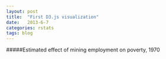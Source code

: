 ```yaml
---
layout: post
title:  "First D3.js visualization"
date:   2013-6-7
categories: rstats
tags: blog
---
```


#####Estimated effect of mining employment on poverty, 1970

<style type='text/css'>
#annotation {
  position: absolute;
  width: 200px;
  height: auto;
  padding: 10px;
  background-color: white;
  -webkit-border-radius: 6px;
  -moz-border-radius: 6px;
  border-radius: 6px;
  -webkit-box-shadow: 1px 1px 3px rgba(0,0,0,0.4);
  -moz-box-shadow: 1px 1px 3px rgba(0,0,0,0.4);
  box-shadow: 1px 1px 3px rgba(0,0,0,0.4);
  pointer-events: none;
  float:right
}
#annotation.hidden {
  display: none
}
#annotation p {
  margin:0;
  font-family: sans-serif;
  line-height: 20px;
}
</style>

<div id='pov-pex-1970' style="width:100%; max-width:600px; position:relative">
  <div id='annotation' class='hidden'>
    <p><strong><span id='county_label'>Important label</span></strong></p>
    <p><span id='value'>100</span></p>
  </div>
</div>

<script src="http://d3js.org/d3.v3.min.js"></script>
<script src="http://d3js.org/topojson.v1.min.js"></script>
<script src="http://d3js.org/queue.v1.min.js"></script>
<script src="http://jashkenas.github.com/coffee-script/extras/coffee-script.js" type="text/javascript" charset="utf-8"></script>
<script type="text/javascript">
var width = $('#pov-pex-1970')[0].scrollWidth,
    height = 300;

var projection = d3.geo.albers()
    .center([0, 46.2])
    .parallels([42, 50])
    .rotate([90,0])
    .scale(5000)
    .translate([width / 2, height / 2]);

var svg = d3.select("#pov-pex-1970").append("svg")
    .attr("class", "img-responsive")
    .style("background-color", "rgb(240, 240, 240)");


//connect the values to the shapes via the centroids:
matchPolygons = function (geo, coefs) {
    for(var i=0; i<geo.length; i++) {
        //var found = false;
        //for(var j=0; j<coefs.length; j++) {
        //    if(geo[i].properties.fips==coefs[j].fips) {
        //        geo[i].indx = j;
        //        geo[i].centroid = {'x':coefs[j].x, 'y':coefs[j].y};
        //        found=true;
        //        break;
        //    }
        //}
        //if(!found) { geo[i].indx = NaN; geo[i].centroid=NaN; }
        
        geo[i].indx = i;
        geo[i].centroid = {'x':coefs[i].x, 'y':coefs[i].y};
    }
    return geo;
}


//find the corners of the drawing area (used to scale the drawing):
var box_extents = function(coords, projection) {
    //Get the extents in raw form:
    var xlims = d3.extent([].concat.apply([], coords.map(function(a) {return a.map(function(b) {return b[0]})})))
    var ylims = d3.extent([].concat.apply([], coords.map(function(a) {return a.map(function(b) {return b[1]})})))
    
    //Project the corner points to pixels and return them
    return [projection([xlims[1], ylims[1]]), projection([xlims[0], ylims[0]])];
}


//translate values to colors:
var color_map = function(xrange, colrange, xcrit, colcrit) {
  //If we specified a critical value, make separate scales above and below it:
  if (xcrit != 'null' && colcrit != 'null') {
    var colneg = d3.scale.linear()
      .domain([xrange[0],xcrit])
      .range(['rgb('+String(colrange[0][0])+','+String(colrange[0][1])+','+String(colrange[0][2])+')', 'rgb('+String(colcrit[0])+','+String(colcrit[1])+','+String(colcrit[2])+')']);
  
    var colpos = d3.scale.linear()
      .domain([xrange[1],xcrit])
      .range(['rgb(' + String(colrange[1][0])+','+String(colrange[1][1])+','+String(colrange[1][2])+')', 'rgb('+String(colcrit[0])+','+String(colcrit[1])+','+String(colcrit[2])+')']);
    
    return function(x) {
      if (x<=0) {return colneg(x)}
      else {return colpos(x)}
    }
  }
  
  //if we didn't specify a critical value:
  else {  
    return d3.scale.linear()
      .domain(xrange)
      .range(['rgb('+String(colrange[0][0])+','+String(colrange[0][1])+','+String(colrange[0][2])+')', 'rgb('+String(colrange[1][0])+','+String(colrange[1][1])+','+String(colrange[1][2])+')']);
  }
}


//wait for the data to load
queue()
    .defer(d3.csv, "//somesquares.org/static/csv/poverty/coefs-1970.csv")
    .defer(d3.csv, "//somesquares.org/static/csv/poverty/centroids.csv")
    .defer(d3.json, "//somesquares.org/static/json/wisconsin-topo.json")
    .await(ready);


var proj, c, cent;
var out = [];
var features;
//once the data is loaded, draw the map:
function ready(error, coefs, centroids, topology) {
  features = topojson.feature(topology, topology.objects['wisconsin-geo']).features;
  cent = centroids;
  
  //Remove the water
  var rem = [75,14];
  for (var i=0; i<rem.length; i++) {
    features.splice(rem[i],1);
  }
  features = matchPolygons(features, coefs);
  
  c = coefs
  
  //Find the extents of the plot area
  var corners = box_extents(features.map(function(x) {return x.geometry.coordinates[0]}), projection);
  var xrange = corners[0][0] - corners[1][0]
  var yrange = corners[1][1] - corners[0][1]
  svg.attr("height", yrange*width/xrange + 15).attr('width',width)

  //Scale the figure to match the plot area
  var sx = d3.scale.linear()
    .domain([corners[1][0], corners[0][0]])
    .range([5,width-15]);

  var sy = d3.scale.linear()
    .domain([corners[0][1], corners[1][1]])
    .range([0,yrange*width/xrange]);

  //Set up the scale, projection, and path functions:
  var scale = function(a) {return [sx(a[0]), sy(a[1])]}    
  proj = function(x) {return scale(projection(x))}
  var path = d3.geo.path().projection(proj);
  
  //extract the values to plot:
  //var out = [];
  for(var i=0; i<features.length; i++) {
    if(!isNaN(features[i].indx)) {
      out.push(parseFloat(coefs[features[i].indx]['pex']));
      features[i].out = parseFloat(coefs[features[i].indx]['pex']);
    }
    else {
      out.push(NaN);
      features[i].out = NaN;
    }
  }

  //establish the color mapping:
  var color = color_map(d3.extent(out),
    [[94,60,153],[230,97,1]],
    0,
    [255,255,255]
  );

  //draw the shapes and fill them based on our color mapping:
  svg.selectAll("path")
      .data(features)
      .enter().append("path")      
      .attr("d", path)
      .style("fill", function(d) {
        if(!isNaN(d.out)) { return color(d.out); }
        else { return "#ccc"; }
      })
      .style('stroke', 'rgb(220,220,220)')
      .style('stroke-width', '0.5px')
      .on('mouseover', function(d,i) {
        var xPosition = parseFloat(d.centroid.x);
        var yPosition = parseFloat(d.centroid.y);
        var loc = proj([xPosition, yPosition])
        d3.select('#annotation')
          .style('left', loc[0]+'px')
          .style('top', loc[1]+'px')
          .select('#value')
          .text(String(d3.round(d.out,2)));
        d3.select('#annotation')
          .select('#county_label')
          .text(d.properties.county);
        d3.select('#annotation').classed('hidden', false);
      })
      .on('mouseout', function() {
        //d3.select('#tooltip').remove()
        d3.select('#annotation').classed('hidden', true);
      });
      
  //range for a legend:
  var min = d3.min(out)
  var max = d3.max(out)
  var legend = [min, min/2, 0, max/2, max]
  
  //draw icons for the legend 
  svg.selectAll("rect")
    .data(legend)
    .enter()
    .append("rect")
    .attr("x",20)
    .attr('y', function(d,i) {return yrange * width/xrange - 15 - 25*i})
    .attr('width',24)
    .attr('height',24)
    .attr('fill', function(d,i) {return color(d)});
    
  //labels for the legend
  var tags = [String(d3.round(min,1)),
    "",
    "0",
    "",
    String(d3.round(max,1))];
    
  //draw labels on the legend:
  svg.selectAll("text")
    .data(legend)
    .enter()
    .append("text")
    .attr("x",50)
    .attr('y', function(d,i) {return yrange * width/xrange +1 - 25*i})
    .text(function(d,i) {return tags[i]})
    .attr('font-weight','bold');
    
  //title for the legend:
  svg.append('text').attr('x',5).attr('y',yrange * width/xrange - 125).text('Odds Ratio').attr('font-weight','bold');
}
</script>